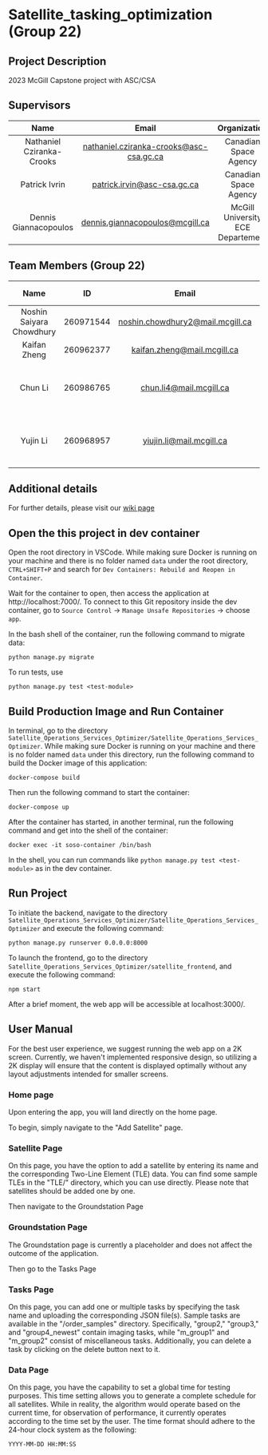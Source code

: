 # Satellite_tasking_optimization (Group 22)

## Project Description
2023 McGill Capstone project with ASC/CSA

## Supervisors
| Name                      |                  Email                  |          Organization             |
|:-------------------------:|:---------------------------------------:|:---------------------------------:|
| Nathaniel Cziranka-Crooks | nathaniel.cziranka-crooks@asc-csa.gc.ca |        Canadian Space Agency      |
| Patrick Ivrin             |       patrick.irvin@asc-csa.gc.ca       |        Canadian Space Agency      |
| Dennis Giannacopoulos     |    dennis.giannacopoulos@mcgill.ca      | McGill University ECE Departement |


## Team Members (Group 22)
| Name                      | ID        | Email                                  |                   Major & Minor                        |                 GitHub Profile                |
|:-------------------------:|:---------:|:--------------------------------------:|:------------------------------------------------------:|:---------------------------------------------:|
| Noshin Saiyara Chowdhury  | 260971544 | noshin.chowdhury2@mail.mcgill.ca       | Computer Engineering                                   | [Noshin03](https://github.com/Noshin03)       |
| Kaifan Zheng              | 260962377 | kaifan.zheng@mail.mcgill.ca            | Computer Engineering                                   | [kaifanzheng](https://github.com/kaifanzheng) |
| Chun Li                   | 260986765 | chun.li4@mail.mcgill.ca                | Software Engineering & Applied Artificial Intelligence | [chun-li9](https://github.com/chun-li9)       |
| Yujin Li                  | 260968957 | yiujin.li@mail.mcgill.ca               | Software Engineering & Applied Artificial Intelligence | [YuJ-Li](https://github.com/YuJ-Li)           |

## Additional details
For further details, please visit our [wiki page](https://github.com/YuJ-Li/Satellite_tasking_optimization/wiki)

## Open the this project in dev container
Open the root directory in VSCode. While making sure Docker is running on your machine and there is no folder named `data` under the root directory, `CTRL+SHIFT+P` and search for `Dev Containers: Rebuild and Reopen in Container`.

Wait for the container to open, then access the application at http://localhost:7000/. To connect to this Git repository inside the dev container, go to `Source Control` -> `Manage Unsafe Repositories` -> choose `app`.

In the bash shell of the container, run the following command to migrate data:

```
python manage.py migrate
```

To run tests, use

```
python manage.py test <test-module>
```

## Build Production Image and Run Container

In terminal, go to the directory `Satellite_Operations_Services_Optimizer/Satellite_Operations_Services_Optimizer`. While making sure Docker is running on your machine and there is no folder named `data` under this directory, run the following command to build the Docker image of this application: 

```
docker-compose build
```

Then run the following command to start the container:

```
docker-compose up
```

After the container has started, in another terminal, run the following command and get into the shell of the container:

```
docker exec -it soso-container /bin/bash
```

In the shell, you can run commands like `python manage.py test <test-module>` as in the dev container.

## Run Project
To initiate the backend, navigate to the directory `Satellite_Operations_Services_Optimizer/Satellite_Operations_Services_Optimizer` and execute the following command:

```
python manage.py runserver 0.0.0.0:8000
```

To launch the frontend, go to the directory  `Satellite_Operations_Services_Optimizer/satellite_frontend`, and execute the following command:
```
npm start
```

After a brief moment, the web app will be accessible at localhost:3000/.

## User Manual
For the best user experience, we suggest running the web app on a 2K screen. Currently, we haven't implemented responsive design, so utilizing a 2K display will ensure that the content is displayed optimally without any layout adjustments intended for smaller screens.
### Home page
Upon entering the app, you will land directly on the home page.

To begin, simply navigate to the "Add Satellite" page.

### Satellite Page
On this page, you have the option to add a satellite by entering its name and the corresponding Two-Line Element (TLE) data. You can find some sample TLEs in the "TLE/" directory, which you can use directly. Please note that satellites should be added one by one.

Then navigate to the Groundstation Page
### Groundstation Page
The Groundstation page is currently a placeholder and does not affect the outcome of the application.

Then go to the Tasks Page
### Tasks Page
On this page, you can add one or multiple tasks by specifying the task name and uploading the corresponding JSON file(s). Sample tasks are available in the "/order_samples" directory. Specifically, "group2," "group3," and "group4_newest" contain imaging tasks, while "m_group1" and "m_group2" consist of miscellaneous tasks. Additionally, you can delete a task by clicking on the delete button next to it.

### Data Page
On this page, you have the capability to set a global time for testing purposes. This time setting allows you to generate a complete schedule for all satellites. While in reality, the algorithm would operate based on the current time, for observation of performance, it currently operates according to the time set by the user. The time format should adhere to the 24-hour clock system as the following:

```
YYYY-MM-DD HH:MM:SS
```

